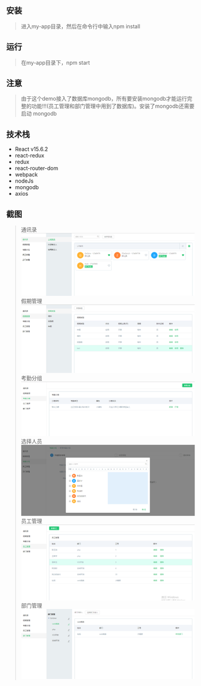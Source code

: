 ## 安装
> 进入my-app目录，然后在命令行中输入npm install
## 运行
> 在my-app目录下，npm start
## 注意
> 由于这个demo接入了数据库mongodb，所有要安装mongodb才能运行完整的功能!!!(员工管理和部门管理中用到了数据库)。安装了mongodb还需要启动
  mongodb
## 技术栈
* React v15.6.2
* react-redux
* redux
* react-router-dom
* webpack
* nodeJs
* mongodb
* axios
## 截图
> 通讯录
![通讯录-公司职员列表截图](./exampleImg/addressBook.png)
> 假期管理
![假期管理-假期类型列表截图](./exampleImg/holiday.png)
> 考勤分组
![考勤分组-分组列表截图](./exampleImg/group.png)
> 选择人员
![选择人员弹窗](./exampleImg/addGroup.png)
> 员工管理
![员工列表](./exampleImg/member.png)
> 部门管理
![部门管理列表](./exampleImg/dept.png)
